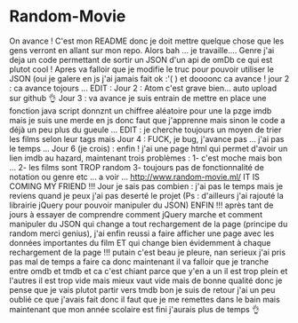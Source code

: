 # Random-Movie
On avance ! C'est mon README donc je doit mettre quelque chose que les gens verront en allant sur mon repo.
Alors bah ... je travaille....
Genre j'ai deja un code permettant de sortir un JSON d'un api de omDb ce qui est plutot cool !
Apres va falloir que je modifie le truc pour pouvoir utiliser le JSON (oui je galere en js j'ai jamais fait
ok :'( )
et doooonc ca avance !
jour 2 : ca avance tojours ...
EDIT : Jour 2 : Atom c'est grave bien... auto upload sur github :ok_hand:
Jour 3 : va avance je suis entrain de mettre en place une fonction java script donnznt un chiffree aléatoire pour une la pzge imdb mais je suis une merde en js donc faut que j'apprenne mais sinon le code a déjà un peu plus du gueule ...
EDIT : je cherche toujours un moyen de trier les films selon leur tags mais
Jour 4 : FUCK, je bug, j'avance pas ... j'ai pas le temps ...
Jour 6 (je crois) : enfin ! j'ai une page html qui permet d'avoir un lien imdb au hazard, maintenant trois problèmes : 1- c'est moche mais bon ... 2- les films sont TROP random 3- toujours pas de fonctionnalité de notation ou genre etc ... a voir ...
http://www.random-movie.ml/
IT IS COMING MY FRIEND !!!
Jour je sais pas combien : j'ai pas le temps mais je reviens quand je peux j'ai pas deserté le projet (Ps : d'ailleurs j'ai rajouté la librairie jQuery pour pouvoir manipuler du JSON)
ENFIN !!! après tant de jours à essayer de comprendre comment jQuery marche et comment manipuler du JSON qui change a tout rechargement de la page (principe du random merci genius), j'ai enfin reussi a faire afficher une page avec les données importantes du film ET qui change bien évidemment à chaque rechargement de la page !!! putain c'est beau je pleure, nan serieux j'ai pris pas mal de temps a faire ca donc maintenant il va falloir que je tranche entre omdb et tmdb et ca c'est chiant parce que y'en a un il est trop plein et l'autres il est trop vide mais mieux vaut vide mais de bonne qualité donc je pense que je vais plutot partir vers tmdb
bon je suis de retour j'ai un peu oublié ce que j'avais fait donc il faut que je me remettes dans le bain mais maintenant que mon année scolaire est fini j'aurais plus de temps :ok_hand:
